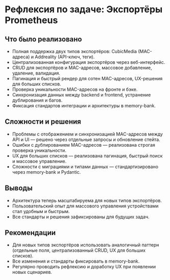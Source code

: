 # Рефлексия по задаче: Экспортёры Prometheus

## Что было реализовано
- Полная поддержка двух типов экспортёров: CubicMedia (MAC-адреса) и Addreality (API-ключ, теги).
- Централизованная конфигурация экспортёров через веб-интерфейс.
- CRUD для экспортёров и MAC-адресов, массовое добавление, удаление, валидация.
- Пагинация и быстрый рендер для сотен MAC-адресов, UX-решения для больших списков.
- Проверка уникальности MAC-адресов на фронте и бэке.
- Синхронизация данных между backend и frontend, устранение дублирования и багов.
- Фиксация стандартов интеграции и архитектуры в memory-bank.

## Сложности и решения
- Проблемы с отображением и синхронизацией MAC-адресов между API и UI — решено через отдельные запросы и обновление стейта.
- Ошибки с дублированием MAC-адресов — реализована строгая проверка уникальности.
- UX для больших списков — реализована пагинация, быстрый поиск и массовое управление.
- Сложности с миграциями и типами данных — стандартизировано через memory-bank и Pydantic.

## Выводы
- Архитектура теперь масштабируема для новых типов экспортёров.
- Пользовательский опыт для массового управления устройствами стал удобным и быстрым.
- Все стандарты и решения зафиксированы для будущих задач.

## Рекомендации
- Для новых типов экспортёров использовать аналогичный паттерн (отдельные поля, централизованный CRUD, UX для больших списков).
- Все изменения и стандарты фиксировать в memory-bank.
- Регулярно проводить рефлексию и доработку UX при появлении новых сценариев. 